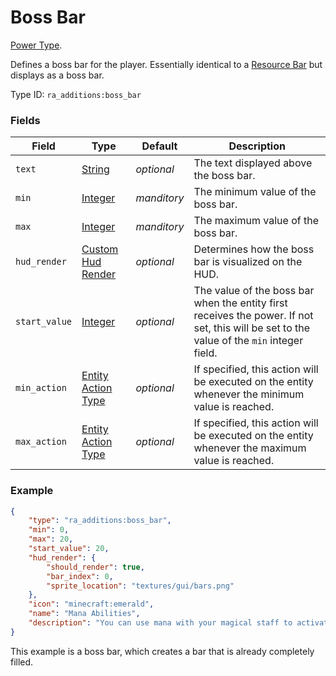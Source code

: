 # Boss Bar

[Power Type](../power_types.md).

Defines a boss bar for the player. Essentially identical to a [Resource Bar]() but displays as a boss bar.

Type ID: `ra_additions:boss_bar`

### Fields

Field  | Type | Default | Description
-------|------|---------|-------------
`text` | [String](../data_types/text_component.md) | _optional_ | The text displayed above the boss bar.
`min` | [Integer](../data_types/integer.md) | *manditory* | The minimum value of the boss bar.
`max` | [Integer](../data_types/integer.md) | *manditory* | The maximum value of the boss bar.
`hud_render` | [Custom Hud Render](../data_types/boss_bar_hud_render.md) | _optional_ | Determines how the boss bar is visualized on the HUD.
`start_value` | [Integer](../data_types/integer.md) | _optional_ | The value of the boss bar when the entity first receives the power. If not set, this will be set to the value of the `min` integer field.
`min_action` | [Entity Action Type]([../entity_action_types.md](https://origins.readthedocs.io/en/latest/types/entity_action_types/)) | _optional_ | If specified, this action will be executed on the entity whenever the minimum value is reached.
`max_action` | [Entity Action Type]([../entity_action_types.md](https://origins.readthedocs.io/en/latest/types/entity_action_types/)) | _optional_ | If specified, this action will be executed on the entity whenever the maximum value is reached.

### Example
```json
{
    "type": "ra_additions:boss_bar",
    "min": 0,
    "max": 20,
    "start_value": 20,
    "hud_render": {
        "should_render": true,
        "bar_index": 0,
        "sprite_location": "textures/gui/bars.png"
    },
    "icon": "minecraft:emerald",
    "name": "Mana Abilities",
    "description": "You can use mana with your magical staff to activate its powers."
}
```

This example is a boss bar, which creates a bar that is already completely filled.
